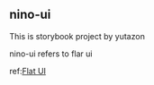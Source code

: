 ## nino-ui

This is storybook project by yutazon

nino-ui refers to flar ui

ref:[Flat UI](http://designmodo.github.io/Flat-UI/)
